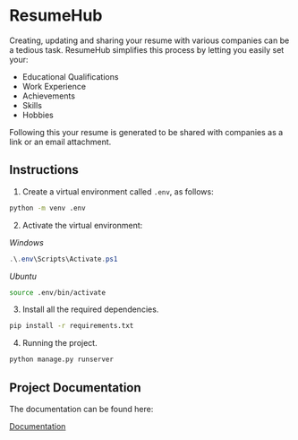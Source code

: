 # ResumeHub

Creating, updating and sharing your resume with various companies can be a tedious task. ResumeHub simplifies this process by letting you easily set your:

- Educational Qualifications
- Work Experience
- Achievements
- Skills
- Hobbies

Following this your resume is generated to be shared with companies as a link or an email attachment.

## Instructions

1. Create a virtual environment called `.env`, as follows:

```bash
python -m venv .env
```

2. Activate the virtual environment:

*Windows*
```powershell
.\.env\Scripts\Activate.ps1
```

*Ubuntu*
```bash
source .env/bin/activate
```

3. Install all the required dependencies.

```bash
pip install -r requirements.txt
```

4. Running the project.

```bash
python manage.py runserver
```

## Project Documentation

The documentation can be found here:

[Documentation](/docs/project_documentation.md)
